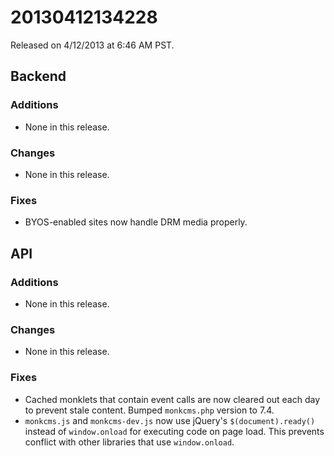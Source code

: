 20130412134228
==============

Released on 4/12/2013 at 6:46 AM PST.

## Backend

### Additions

*   None in this release.

### Changes

*   None in this release.

### Fixes

*   BYOS-enabled sites now handle DRM media properly.

## API

### Additions

*   None in this release.

### Changes

*   None in this release.

### Fixes

*   Cached monklets that contain event calls are now cleared out each day to
    prevent stale content. Bumped `monkcms.php` version to 7.4.
*   `monkcms.js` and `monkcms-dev.js` now use jQuery's `$(document).ready()`
    instead of `window.onload` for executing code on page load. This prevents
    conflict with other libraries that use `window.onload`.
